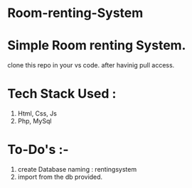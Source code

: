 # Room-renting-System
# Simple Room renting System.
clone this repo in your vs code. after havinig pull access.
# Tech Stack Used :
 1. Html, Css, Js
 2. Php, MySql
# To-Do's :-
 1. create Database naming : rentingsystem
 2. import from the db provided.
